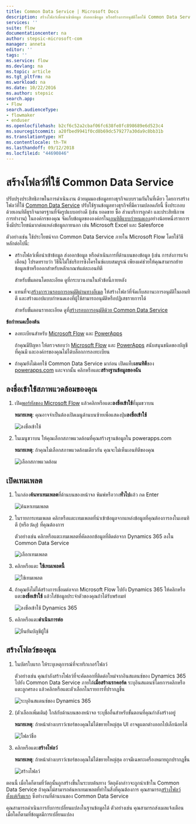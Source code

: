 ```yaml
---
title: Common Data Service | Microsoft Docs
description: สร้างโฟลว์เพื่อนำเข้าข้อมูล ส่งออกข้อมูล หรือสร้างการอนุมัติโดยใช้ Common Data Service
services: ''
suite: flow
documentationcenter: na
author: stepsic-microsoft-com
manager: anneta
editor: ''
tags: ''
ms.service: flow
ms.devlang: na
ms.topic: article
ms.tgt_pltfrm: na
ms.workload: na
ms.date: 10/22/2016
ms.author: stepsic
search.app:
- Flow
search.audienceType:
- flowmaker
- enduser
ms.openlocfilehash: b2cf6c52a2cbaf06fc638fe8fc898689e6d523c4
ms.sourcegitcommit: a20fbed9941f0cd8b69dc579277a30da9c8bb31b
ms.translationtype: HT
ms.contentlocale: th-TH
ms.lasthandoff: 09/12/2018
ms.locfileid: "44690846"
---
```

# <a name="create-a-flow-that-uses-the-common-data-service"></a>สร้างโฟลว์ที่ใช้ Common Data Service
ปรับปรุงประสิทธิภาพในการดำเนินงาน ด้วยมุมมองข้อมูลทางธุรกิจแบบรวมกันในที่เดียว โดยการสร้างโฟลว์ที่ใช้ [Common Data Service](https://powerapps.microsoft.com/tutorials/data-platform-intro/) ปรับใช้ฐานข้อมูลทางธุรกิจที่มีความปลอดภัยนี้ ซึ่งประกอบด้วยเอนทิตีธุรกิจมาตรฐานที่จัดรูปแบบอย่างดี (เช่น ยอดขาย ซื้อ ส่วนบริการลูกค้า และประสิทธิภาพการทำงาน) ในองค์กรของคุณ จัดเก็บข้อมูลขององค์กรใน[เอนทิตีแบบกำหนดเอง](https://powerapps.microsoft.com/tutorials/data-platform-create-entity/)อย่างน้อยหนึ่งรายการ ซึ่งมีประโยชน์มากต่อแหล่งข้อมูลภายนอก เช่น Microsoft Excel และ Salesforce

ตัวอย่างเช่น ใช้ประโยชน์จาก Common Data Service ภายใน Microsoft Flow โดยใช้วิธีหลักต่อไปนี้:

* สร้างโฟลว์เพื่อนำเข้าข้อมูล ส่งออกข้อมูล หรือดำเนินการที่ด้านบนของข้อมูล (เช่น การส่งการแจ้งเตือน) โปรดทราบว่า วิธีนี้ไม่ใช่บริการซิงโครไนซ์แบบสมบูรณ์ เพียงแค่ช่วยให้คุณสามารถย้ายข้อมูลเข้าหรือออกสำหรับหลักเกณฑ์แต่ละเอนทิตี
  
    สำหรับขั้นตอนโดยละเอียด ดูที่กระบวนงานในหัวข้อนี้ภายหลัง
* แทนที่จะ[สร้างการวนรอบการอนุมัติผ่านทางอีเมล](wait-for-approvals.md) ให้สร้างโฟลว์ที่จัดเก็บสถานะการอนุมัติในเอนทิตี และสร้างแอปแบบกำหนดเองที่ผู้ใช้สามารถอนุมัติหรือปฏิเสธรายการได้
  
    สำหรับขั้นตอนรายละเอียด ดูที่[สร้างรอบการอนุมัติด้วย Common Data Service](common-data-model-approve.md)

**ข้อกำหนดเบื้องต้น**

* ลงทะเบียนสำหรับ [Microsoft Flow](https://flow.microsoft.com) และ [PowerApps](https://web.powerapps.com)
  
    ถ้าคุณมีปัญหา ให้ตรวจสอบว่า [Microsoft Flow](sign-up-sign-in.md) และ [PowerApps](https://powerapps.microsoft.com/tutorials/signup-for-powerapps/) สนับสนุนชนิดของบัญชีที่คุณมี และองค์กรของคุณไม่ได้บล็อกการลงทะเบียน
* ถ้าคุณยังไม่เคยใช้ Common Data Service มาก่อน เปิดแท็บ**เอนทิตี**ของ [powerapps.com](https://web.powerapps.com/#/entities) และจากนั้น คลิกหรือแตะ**สร้างฐานข้อมูลของฉัน**

## <a name="sign-in-to-your-environment"></a>ลงชื่อเข้าใช้สภาพแวดล้อมของคุณ
1. เปิด[พอร์ทัลของ Microsoft Flow](https://flow.microsoft.com) แล้วคลิกหรือแตะ**ลงชื่อเข้าใช้**ที่มุมขวาบน
   
    **หมายเหตุ**: คุณอาจจำเป็นต้องเปิดเมนูด้านบนซ้ายเพื่อแสดงปุ่ม**ลงชื่อเข้าใช้**
   
    ![ลงชื่อเข้าใช้](./media/common-data-model-intro/signin-flow.png)
2. ในเมนูขวาบน ให้คุณเลือกสภาพแวดล้อมที่คุณสร้างฐานข้อมูลใน powerapps.com
   
    **หมายเหตุ**: ถ้าคุณไม่เลือกสภาพแวดล้อมเดียวกัน คุณจะไม่เห็นเอนทิตีของคุณ
   
    ![เลือกสภาพแวดล้อม](./media/common-data-model-intro/select-environment.png)

## <a name="open-a-template"></a>เปิดเทมเพลต
1. ในกล่อง**ค้นหาเทมเพลต**ที่ด้านบนของหน้าจอ พิมพ์หรือวาง**ทั่วไป**แล้ว กด Enter
   
    ![ค้นหาเทมเพลต](./media/common-data-model-intro/template-search.png)
2. ในรายการเทมเพลต คลิกหรือแตะเทมเพลตที่นำเข้าข้อมูลจากแหล่งข้อมูลที่คุณต้องการลงในเอนทิตี (หรือ*วัตถุ*) ที่คุณต้องการ
   
    ตัวอย่างเช่น คลิกหรือแตะเทมเพลตที่คัดลอกข้อมูลที่ติดต่อจาก Dynamics 365 ลงใน Common Data Service
   
    ![เลือกเทมเพลต](./media/common-data-model-intro/choose-template.png)
3. คลิกหรือแตะ **ใช้เทมเพลตนี้**
   
    ![ใช้เทมเพลต](./media/common-data-model-intro/use-template.png)
4. ถ้าคุณยังไม่ได้สร้างการเชื่อมต่อจาก Microsoft Flow ไปยัง Dynamics 365 ให้คลิกหรือแตะ**ลงชื่อเข้าใช้** แล้วใส่ข้อมูลประจำตัวของคุณถ้าได้รับพร้อมท์
   
    ![ลงชื่อเข้าใช้ Dynamics 365](./media/common-data-model-intro/dynamics-signin.png)
5. คลิกหรือแตะ**ดำเนินการต่อ**
   
    ![ยืนยันบัญชีผู้ใช้](./media/common-data-model-intro/confirm-accounts.png)

## <a name="build-your-flow"></a>สร้างโฟลว์ของคุณ
1. ในบัตรใบแรก ให้ระบุเหตุการณ์ที่จะทริกเกอร์โฟลว์
   
    ตัวอย่างเช่น คุณกำลังสร้างโฟลว์ที่จะคัดลอกที่ติดต่อใหม่จากอินสแตนซ์ของ Dynamics 365 ไปยัง Common Data Service ภายใต้**เมื่อสร้างเรกคอร์ด** ระบุอินสแตนซ์โดยการคลิกหรือแตะลูกศรลง แล้วคลิกหรือแตะตัวเลือกในรายการที่ปรากฏขึ้น
   
    ![ระบุอินสแตนซ์ของ Dynamics 365](./media/common-data-model-intro/specify-instance.png)
2. (ตัวเลือกเพิ่มเติม) ใกล้กับด้านบนของหน้าจอ ระบุชื่ออื่นสำหรับขั้นตอนที่คุณกำลังสร้างอยู่
   
    **หมายเหตุ**: ถ้าหน้าต่างเบราว์เซอร์ของคุณไม่ได้ขยายใหญ่สุด UI อาจดูแตกต่างออกไปเล็กน้อยได้
   
    ![โฟลว์ชื่อ](./media/common-data-model-intro/name-flow.png)
3. คลิกหรือแตะ**สร้างโฟลว์**
   
    **หมายเหตุ**: ถ้าหน้าต่างเบราว์เซอร์ของคุณไม่ได้ขยายใหญ่สุด อาจมีเฉพาะเครื่องหมายถูกปรากฏขึ้น
   
    ![สร้างโฟลว์](./media/common-data-model-intro/create-flow.png)

ตอนนี้ เมื่อใดก็ตามที่วัตถุนั้นถูกสร้างขึ้นในระบบต้นทาง วัตถุดังกล่าวจะถูกนำเข้าใน Common Data Service ถ้าคุณไม่สามารถค้นหาเทมเพลตที่ทำในสิ่งที่คุณต้องการ คุณสามารถ[สร้างโฟลว์ตั้งแต่เริ่มแรก](get-started-logic-flow.md) ซึ่งทำงานที่ด้านบนของ Common Data Service

คุณสามารถดำเนินการกับการเปลี่ยนแปลงในฐานข้อมูลได้ ตัวอย่างเช่น คุณสามารถส่งเมลแจ้งเตือนเมื่อใดก็ตามที่ข้อมูลมีการเปลี่ยนแปลง

